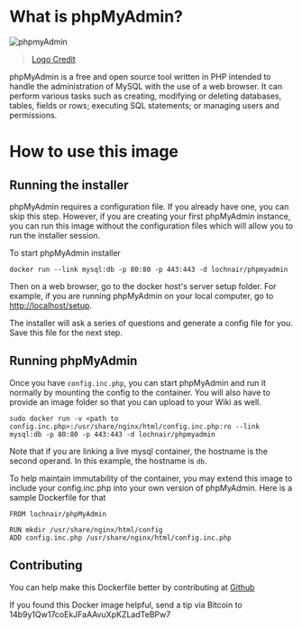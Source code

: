 # What is phpMyAdmin?

![phpmyAdmin](http://www.phpmyadmin.net/home_page/images/logo.png)

> [Logo Credit](http://www.phpmyadmin.net/home_page/license.php)

phpMyAdmin is a free and open source tool written in PHP intended to handle the administration of MySQL with the use of a web browser. It can perform various tasks such as creating, modifying or deleting databases, tables, fields or rows; executing SQL statements; or managing users and permissions.

# How to use this image

## Running the installer

phpMyAdmin requires a configuration file. If you already have one, you can skip this step. However, if you are creating your first phpMyAdmin instance, you can run this image without the configuration files which will allow you to run the installer session.

To start phpMyAdmin installer

	docker run --link mysql:db -p 80:80 -p 443:443 -d lochnair/phpmyadmin

Then on a web browser, go to the docker host's server setup folder. For example, if you are running phpMyAdmin on your local computer, go to [http://localhost/setup](http://localhost/setup).

The installer will ask a series of questions and generate a config file for you. Save this file for the next step.

## Running phpMyAdmin

Once you have `config.inc.php`, you can start phpMyAdmin and run it normally by mounting the config to the container. You will also have to provide an image folder so that you can upload to your Wiki as well.

	sudo docker run -v <path to config.inc.php>:/usr/share/nginx/html/config.inc.php:ro --link mysql:db -p 80:80 -p 443:443 -d lochnair/phpmyadmin

Note that if you are linking a live mysql container, the hostname is the second operand. In this example, the hostname is `db`.

To help maintain immutability of the container, you may extend this image to include your config.inc.php into your own version of phpMyAdmin. Here is a sample Dockerfile for that

	FROM lochnair/phpMyAdmin

	RUN mkdir /usr/share/nginx/html/config
	ADD config.inc.php /usr/share/nginx/html/config.inc.php

## Contributing

You can help make this Dockerfile better by contributing at [Github](https://github.com/Lochnair/phpmyadmin-dockerfile)

If you found this Docker image helpful, send a tip via Bitcoin to 14b9y1Qw17coEkJFaAAvuXpKZLadTeBPw7
